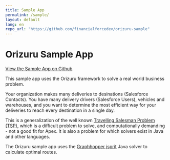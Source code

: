 ```yaml
---
title: Sample App
permalink: /sample/
layout: default
lang: en
repo_url: "https://github.com/financialforcedev/orizuru-sample"
---
```


# Orizuru Sample App

[View the Sample App on Github](https://github.com/financialforcedev/orizuru-sample-app)

This sample app uses the Orizuru framework to solve a real world business problem.

Your organization makes many deliveries to desinations (Salesforce Contacts). You have many delivery drivers (Salesforce Users), vehicles and warehouses, and you want to determine the most efficient way for your deliveries to reach every destination in a single day.

This is a generalization of the well known [Travelling Salesman Problem (TSP)](https://en.wikipedia.org/wiki/Travelling_salesman_problem), which is a difficult problem to solve, and computationally demanding - not a good fit for Apex. It is also a problem for which solvers exist in Java and other languages.

The Orizuru sample app uses the [Graphhopper jsprit](https://github.com/graphhopper/jsprit) Java solver to calculate optimal routes. 
